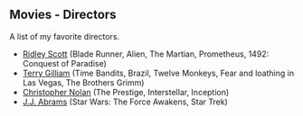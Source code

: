 ## Movies - Directors

A list of my favorite directors.

- [Ridley Scott](https://www.imdb.com/name/nm0000631) (Blade Runner, Alien, The Martian, Prometheus, 1492: Conquest of Paradise)
- [Terry Gilliam](https://www.imdb.com/name/nm0000416) (Time Bandits, Brazil, Twelve Monkeys, Fear and loathing in Las Vegas, The Brothers Grimm)
- [Christopher Nolan](https://www.imdb.com/name/nm0634240) (The Prestige, Interstellar, Inception)
- [J.J. Abrams](https://www.imdb.com/name/nm0009190/) (Star Wars: The Force Awakens, Star Trek) 

